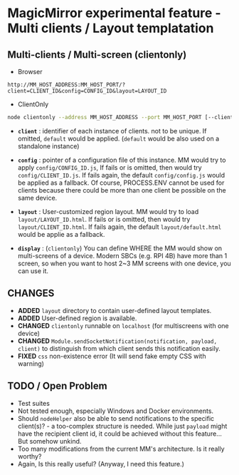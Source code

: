 # MagicMirror experimental feature - Multi clients / Layout templatation

## Multi-clients / Multi-screen (clientonly)

- Browser

```
http://MM_HOST_ADDRESS:MM_HOST_PORT/?client=CLIENT_ID&config=CONFIG_ID&layout=LAYOUT_ID
```

- ClientOnly

```sh
node clientonly --address MM_HOST_ADDRESS --port MM_HOST_PORT [--client CLIENT_ID] [--config CONFIG_ID] [--layout LAYOUT_ID] [--display DISPLAY_ID] [--use-tls]
```

- **`client`** : identifier of each instance of clients. not to be unique. If omitted, `default` would be applied. (`default` would be also used on a standalone instance)

- **`config`** : pointer of a configuration file of this instance. MM would try to apply `config/CONFIG_ID.js`, If fails or is omitted, then would try `config/CLIENT_ID.js`. If fails again, the default `config/config.js` would be applied as a fallback. Of course, PROCESS.ENV cannot be used for clients because there could be more than one client be possible on the same device.

- **`layout`** : User-customized region layout. MM would try to load `layout/LAYOUT_ID.html`. If fails or is omitted, then would try `layout/CLIENT_ID.html`. If fails again, the default `layout/default.html` would be applie as a fallback.

- **`display`** : (`clientonly`) You can define WHERE the MM would show on multi-screens of a device. Modern SBCs (e.g. RPI 4B) have more than 1 screen, so when you want to host 2~3 MM screens with one device, you can use it.

## CHANGES

- **ADDED** `layout` directory to contain user-defined layout templates.
- **ADDED** User-defined region is available.
- **CHANGED** `clientonly` runnable on `localhost` (for multiscreens with one device)
- **CHANGED** `Module.sendSocketNotification(notification, payload, client)` to distinguish from which client sends this notification easily.
- **FIXED** `css` non-existence error (It will send fake empty CSS with warning)

## TODO / Open Problem

- Test suites
- Not tested enough, especially Windows and Docker environments.
- Should `nodeHelper` also be able to send notifications to the specific client(s)? - a too-complex structure is needed. While just `payload` might have the recipient client id, it could be achieved without this feature... But somehow unkind.
- Too many modifications from the current MM's architecture. Is it really worthy?
- Again, Is this really useful? (Anyway, I need this feature.)
